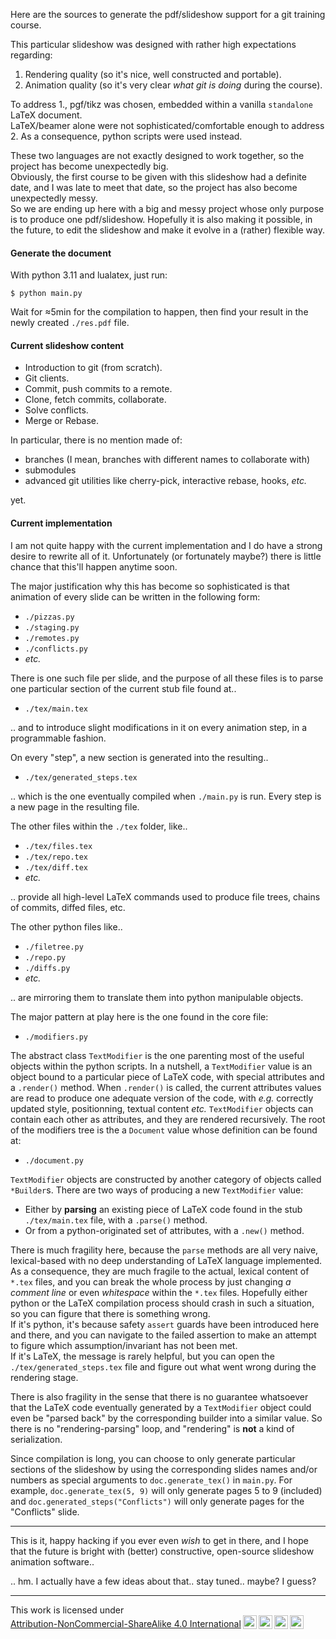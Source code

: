 Here are the sources to generate the pdf/slideshow support
for a git training course.

This particular slideshow was designed with rather high expectations regarding:
1. Rendering quality (so it's nice, well constructed and portable).
2. Animation quality (so it's very clear *what git is doing* during the course).

To address 1., pgf/tikz was chosen,
embedded within a vanilla `standalone` LaTeX document.  
LaTeX/beamer alone were not sophisticated/comfortable enough to address 2.
As a consequence, python scripts were used instead.

These two languages are not exactly designed to work together,
so the project has become unexpectedly big.  
Obviously, the first course to be given with this slideshow
had a definite date, and I was late to meet that date,
so the project has also become unexpectedly messy.  
So we are ending up here with a big and messy project
whose only purpose is to produce one pdf/slideshow.
Hopefully it is also making it possible, in the future,
to edit the slideshow and make it evolve in a (rather) flexible way.

#### Generate the document

With python 3.11 and lualatex, just run:

```shell
$ python main.py
```

Wait for ≈5min for the compilation to happen,
then find your result in the newly created `./res.pdf` file.

#### Current slideshow content

- Introduction to git (from scratch).
- Git clients.
- Commit, push commits to a remote.
- Clone, fetch commits, collaborate.
- Solve conflicts.
- Merge or Rebase.

In particular, there is no mention made of:
- branches (I mean, branches with different names to collaborate with)
- submodules
- advanced git utilities like cherry-pick, interactive rebase, hooks, *etc.*

yet.

#### Current implementation

I am not quite happy with the current implementation
and I do have a strong desire to rewrite all of it.
Unfortunately (or fortunately maybe?) there is little chance
that this'll happen anytime soon.  

The major justification why this has become so sophisticated
is that animation of every slide can be written in the following form:

- `./pizzas.py`
- `./staging.py`
- `./remotes.py`
- `./conflicts.py`
- *etc.*

There is one such file per slide,
and the purpose of all these files
is to parse one particular section
of the current stub file found at..

- `./tex/main.tex`

.. and to introduce slight modifications in it on every animation step,
in a programmable fashion.

On every "step", a new section is generated into the resulting..

- `./tex/generated_steps.tex`

.. which is the one eventually compiled when `./main.py` is run.
Every step is a new page in the resulting file.

The other files within the `./tex` folder, like..

- `./tex/files.tex`
- `./tex/repo.tex`
- `./tex/diff.tex`
- *etc.*

.. provide all high-level LaTeX commands
used to produce file trees, chains of commits, diffed files, etc.

The other python files like..

- `./filetree.py`
- `./repo.py`
- `./diffs.py`
- *etc.*

.. are mirroring them to translate them into python manipulable objects.

The major pattern at play here is the one found in the core file:

- `./modifiers.py`

The abstract class `TextModifier`
is the one parenting most of the useful objects within the python scripts.
In a nutshell, a `TextModifier` value
is an object bound to a particular piece of LaTeX code,
with special attributes and a `.render()` method.
When `.render()` is called, the current attributes values are read
to produce one adequate version of the code,
with *e.g.* correctly updated style, positionning, textual content *etc.*
`TextModifier` objects can contain each other as attributes,
and they are rendered recursively.
The root of the modifiers tree is the a `Document` value
whose definition can be found at:

- `./document.py`


`TextModifier` objects are constructed
by another category of objects called `*Builder`s.
There are two ways of producing a new `TextModifier` value:

- Either by __parsing__ an existing piece of LaTeX code
  found in the stub `./tex/main.tex` file, with a `.parse()` method.
- Or from a python-originated set of attributes, with a `.new()` method.

There is much fragility here,
because the `parse` methods are all very naive,
lexical-based with no deep understanding of LaTeX language implemented.
As a consequence, they are much fragile
to the actual, lexical content of `*.tex` files,
and you can break the whole process
by just changing *a comment line* or even *whitespace* within the `*.tex` files.
Hopefully either python or the LaTeX compilation process
should crash in such a situation,
so you can figure that there is something wrong.  
If it's python, it's because safety `assert` guards
have been introduced here and there,
and you can navigate to the failed assertion
to make an attempt to figure which assumption/invariant has not been met.  
If it's LaTeX, the message is rarely helpful,
but you can open the `./tex/generated_steps.tex` file
and figure out what went wrong during the rendering stage.

There is also fragility in the sense that
there is no guarantee whatsoever
that the LaTeX code eventually generated by a `TextModifier` object
could even be "parsed back" by the corresponding builder into a similar value.
So there is no "rendering-parsing" loop,
and "rendering" is __not__ a kind of serialization.

Since compilation is long,
you can choose to only generate particular sections of the slideshow
by using the corresponding slides names and/or numbers
as special arguments to `doc.generate_tex()` in `main.py`.
For example, `doc.generate_tex(5, 9)` will only generate pages 5 to 9 (included)
and `doc.generated_steps("Conflicts")` will only generate pages
for the "Conflicts" slide.

---

This is it, happy hacking if you ever even *wish* to get in there,
and I hope that the future is bright with (better) constructive,
open-source slideshow animation software..

.. hm. I actually have a few ideas about that.. stay tuned.. maybe? I guess?

---

<p xmlns:cc="http://creativecommons.org/ns#" >This work is licensed under <a href="http://creativecommons.org/licenses/by-nc-sa/4.0/?ref=chooser-v1" target="_blank" rel="license noopener noreferrer" style="display:inline-block;">Attribution-NonCommercial-ShareAlike 4.0 International<img style="height:22px!important;margin-left:3px;vertical-align:text-bottom;" src="https://mirrors.creativecommons.org/presskit/icons/cc.svg?ref=chooser-v1"><img style="height:22px!important;margin-left:3px;vertical-align:text-bottom;" src="https://mirrors.creativecommons.org/presskit/icons/by.svg?ref=chooser-v1"><img style="height:22px!important;margin-left:3px;vertical-align:text-bottom;" src="https://mirrors.creativecommons.org/presskit/icons/nc.svg?ref=chooser-v1"><img style="height:22px!important;margin-left:3px;vertical-align:text-bottom;" src="https://mirrors.creativecommons.org/presskit/icons/sa.svg?ref=chooser-v1"></a></p>

